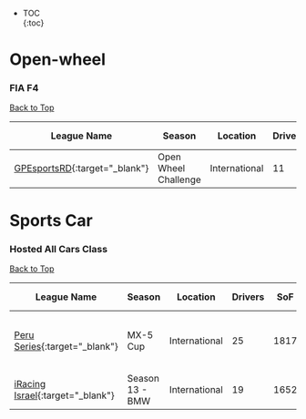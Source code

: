* TOC  
{:toc}

# Open-wheel

### FIA F4

[Back to Top](#)  

| League Name | Season | Location | Drivers | SoF | Setup | Upcoming Race | New York | London | Sydney |
|--------------------------------------------------------------------------------------------------------|--------------------|-------------|-------|----|-----|-------------|--------|------|------|
|[GPEsportsRD](https://members.iracing.com/membersite/member/LeagueView.do?league=9168){:target="_blank"} |Open Wheel Challenge |International |11 |2511 | | | | | |

# Sports Car

### Hosted All Cars Class

[Back to Top](#)  

| League Name | Season | Location | Drivers | SoF | Setup | Upcoming Race | New York | London | Sydney |
|-----------------------------------------------------------------------------------------------------------|----------------|-------------|-------|----|-----|--------------------|----------------------------|----------------------------|-----------------------------|
|[Peru Series](https://members.iracing.com/membersite/member/LeagueView.do?league=10169){:target="_blank"} |MX\-5 Cup |International |25 |1817 | |Summit Point Raceway |Tue, November 28 09:00PM EST |Wed, November 29 02:00AM GMT |Wed, November 29 01:00PM AEDT |
|[iRacing Israel](https://members.iracing.com/membersite/member/LeagueView.do?league=3928){:target="_blank"} |Season 13 \- BMW |International |19 |1652 | | | | | |

